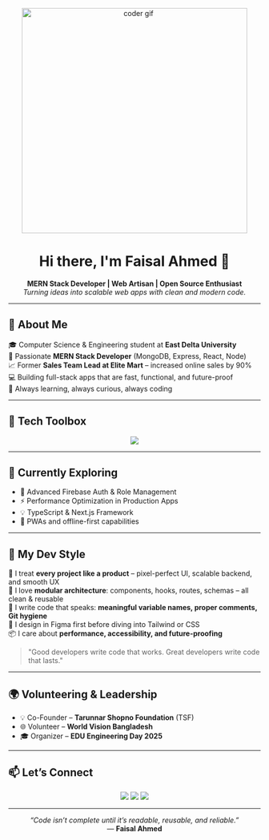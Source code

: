 <!-- Animated Banner (Larger) -->
<p align="center">
  <img src="https://media.giphy.com/media/v1.Y2lkPTc5MGI3NjExYXFlN21kMTA5Z3c0eGwzMzFxNnhqOHBwdnUwZGVhaTJkMzR2N2hmbCZlcD12MV9naWZzX3NlYXJjaCZjdD1n/RbDKaczqWovIugyJmW/giphy.gif" width="450" alt="coder gif" />
</p>

<h1 align="center">Hi there, I'm Faisal Ahmed 👋</h1>
<p align="center">
  <b>MERN Stack Developer | Web Artisan | Open Source Enthusiast</b><br/>
  <i>Turning ideas into scalable web apps with clean and modern code.</i>
</p>

---

## 🚀 About Me

🎓 Computer Science & Engineering student at **East Delta University**  
🧠 Passionate **MERN Stack Developer** (MongoDB, Express, React, Node)  
📈 Former **Sales Team Lead at Elite Mart** – increased online sales by 90%  
💻 Building full-stack apps that are fast, functional, and future-proof  
🌟 Always learning, always curious, always coding

---

## 🧰 Tech Toolbox

<p align="center">
  <img src="https://skillicons.dev/icons?i=react,nodejs,express,mongodb,tailwind,js,firebase,figma,git,vite,html,css" />
</p>

---

## 🌱 Currently Exploring

- 🔐 Advanced Firebase Auth & Role Management  
- ⚡ Performance Optimization in Production Apps  
- 💡 TypeScript & Next.js Framework  
- 📱 PWAs and offline-first capabilities

---

## 🎨 My Dev Style

🎯 I treat **every project like a product** – pixel-perfect UI, scalable backend, and smooth UX  
🧩 I love **modular architecture**: components, hooks, routes, schemas – all clean & reusable  
💬 I write code that speaks: **meaningful variable names, proper comments, Git hygiene**  
🎨 I design in Figma first before diving into Tailwind or CSS  
📦 I care about **performance, accessibility, and future-proofing**

> "Good developers write code that works. Great developers write code that lasts."  

---

## 🌍 Volunteering & Leadership

- 💡 Co-Founder – **Tarunnar Shopno Foundation** (TSF)  
- 🌐 Volunteer – **World Vision Bangladesh**  
- 🎓 Organizer – **EDU Engineering Day 2025**

---

## 📫 Let’s Connect

<p align="center">
  <a href="mailto:faisalahmed4417@gmail.com"><img src="https://img.shields.io/badge/email-D14836?style=for-the-badge&logo=gmail&logoColor=white" /></a>
  <a href="https://www.linkedin.com/in/faisal-ahmed4417/"><img src="https://img.shields.io/badge/linkedin-0A66C2?style=for-the-badge&logo=linkedin&logoColor=white" /></a>
  <a href="https://github.com/faisalahmed3"><img src="https://img.shields.io/badge/github-181717?style=for-the-badge&logo=github&logoColor=white" /></a>
</p>

---

<p align="center">
  <i>“Code isn’t complete until it’s readable, reusable, and reliable.”</i><br/>
  — <b>Faisal Ahmed</b>
</p>
